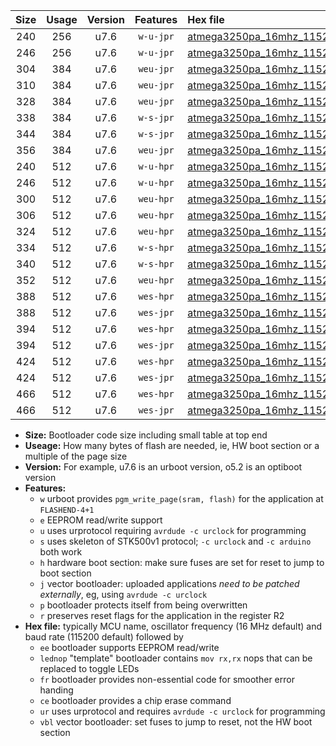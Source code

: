 |Size|Usage|Version|Features|Hex file|
|:-:|:-:|:-:|:-:|:--|
|240|256|u7.6|`w-u-jpr`|[atmega3250pa_16mhz_115200bps_ur_vbl.hex](https://raw.githubusercontent.com/stefanrueger/urboot/main/atmega3250pa_16mhz_115200bps_ur_vbl.hex)|
|246|256|u7.6|`w-u-jpr`|[atmega3250pa_16mhz_115200bps_lednop_ur_vbl.hex](https://raw.githubusercontent.com/stefanrueger/urboot/main/atmega3250pa_16mhz_115200bps_lednop_ur_vbl.hex)|
|304|384|u7.6|`weu-jpr`|[atmega3250pa_16mhz_115200bps_ee_ur_vbl.hex](https://raw.githubusercontent.com/stefanrueger/urboot/main/atmega3250pa_16mhz_115200bps_ee_ur_vbl.hex)|
|310|384|u7.6|`weu-jpr`|[atmega3250pa_16mhz_115200bps_ee_lednop_ur_vbl.hex](https://raw.githubusercontent.com/stefanrueger/urboot/main/atmega3250pa_16mhz_115200bps_ee_lednop_ur_vbl.hex)|
|328|384|u7.6|`weu-jpr`|[atmega3250pa_16mhz_115200bps_ee_lednop_fr_ur_vbl.hex](https://raw.githubusercontent.com/stefanrueger/urboot/main/atmega3250pa_16mhz_115200bps_ee_lednop_fr_ur_vbl.hex)|
|338|384|u7.6|`w-s-jpr`|[atmega3250pa_16mhz_115200bps_vbl.hex](https://raw.githubusercontent.com/stefanrueger/urboot/main/atmega3250pa_16mhz_115200bps_vbl.hex)|
|344|384|u7.6|`w-s-jpr`|[atmega3250pa_16mhz_115200bps_lednop_vbl.hex](https://raw.githubusercontent.com/stefanrueger/urboot/main/atmega3250pa_16mhz_115200bps_lednop_vbl.hex)|
|356|384|u7.6|`weu-jpr`|[atmega3250pa_16mhz_115200bps_ee_lednop_fr_ce_ur_vbl.hex](https://raw.githubusercontent.com/stefanrueger/urboot/main/atmega3250pa_16mhz_115200bps_ee_lednop_fr_ce_ur_vbl.hex)|
|240|512|u7.6|`w-u-hpr`|[atmega3250pa_16mhz_115200bps_ur.hex](https://raw.githubusercontent.com/stefanrueger/urboot/main/atmega3250pa_16mhz_115200bps_ur.hex)|
|246|512|u7.6|`w-u-hpr`|[atmega3250pa_16mhz_115200bps_lednop_ur.hex](https://raw.githubusercontent.com/stefanrueger/urboot/main/atmega3250pa_16mhz_115200bps_lednop_ur.hex)|
|300|512|u7.6|`weu-hpr`|[atmega3250pa_16mhz_115200bps_ee_ur.hex](https://raw.githubusercontent.com/stefanrueger/urboot/main/atmega3250pa_16mhz_115200bps_ee_ur.hex)|
|306|512|u7.6|`weu-hpr`|[atmega3250pa_16mhz_115200bps_ee_lednop_ur.hex](https://raw.githubusercontent.com/stefanrueger/urboot/main/atmega3250pa_16mhz_115200bps_ee_lednop_ur.hex)|
|324|512|u7.6|`weu-hpr`|[atmega3250pa_16mhz_115200bps_ee_lednop_fr_ur.hex](https://raw.githubusercontent.com/stefanrueger/urboot/main/atmega3250pa_16mhz_115200bps_ee_lednop_fr_ur.hex)|
|334|512|u7.6|`w-s-hpr`|[atmega3250pa_16mhz_115200bps.hex](https://raw.githubusercontent.com/stefanrueger/urboot/main/atmega3250pa_16mhz_115200bps.hex)|
|340|512|u7.6|`w-s-hpr`|[atmega3250pa_16mhz_115200bps_lednop.hex](https://raw.githubusercontent.com/stefanrueger/urboot/main/atmega3250pa_16mhz_115200bps_lednop.hex)|
|352|512|u7.6|`weu-hpr`|[atmega3250pa_16mhz_115200bps_ee_lednop_fr_ce_ur.hex](https://raw.githubusercontent.com/stefanrueger/urboot/main/atmega3250pa_16mhz_115200bps_ee_lednop_fr_ce_ur.hex)|
|388|512|u7.6|`wes-hpr`|[atmega3250pa_16mhz_115200bps_ee.hex](https://raw.githubusercontent.com/stefanrueger/urboot/main/atmega3250pa_16mhz_115200bps_ee.hex)|
|388|512|u7.6|`wes-jpr`|[atmega3250pa_16mhz_115200bps_ee_vbl.hex](https://raw.githubusercontent.com/stefanrueger/urboot/main/atmega3250pa_16mhz_115200bps_ee_vbl.hex)|
|394|512|u7.6|`wes-hpr`|[atmega3250pa_16mhz_115200bps_ee_lednop.hex](https://raw.githubusercontent.com/stefanrueger/urboot/main/atmega3250pa_16mhz_115200bps_ee_lednop.hex)|
|394|512|u7.6|`wes-jpr`|[atmega3250pa_16mhz_115200bps_ee_lednop_vbl.hex](https://raw.githubusercontent.com/stefanrueger/urboot/main/atmega3250pa_16mhz_115200bps_ee_lednop_vbl.hex)|
|424|512|u7.6|`wes-hpr`|[atmega3250pa_16mhz_115200bps_ee_lednop_fr.hex](https://raw.githubusercontent.com/stefanrueger/urboot/main/atmega3250pa_16mhz_115200bps_ee_lednop_fr.hex)|
|424|512|u7.6|`wes-jpr`|[atmega3250pa_16mhz_115200bps_ee_lednop_fr_vbl.hex](https://raw.githubusercontent.com/stefanrueger/urboot/main/atmega3250pa_16mhz_115200bps_ee_lednop_fr_vbl.hex)|
|466|512|u7.6|`wes-hpr`|[atmega3250pa_16mhz_115200bps_ee_lednop_fr_ce.hex](https://raw.githubusercontent.com/stefanrueger/urboot/main/atmega3250pa_16mhz_115200bps_ee_lednop_fr_ce.hex)|
|466|512|u7.6|`wes-jpr`|[atmega3250pa_16mhz_115200bps_ee_lednop_fr_ce_vbl.hex](https://raw.githubusercontent.com/stefanrueger/urboot/main/atmega3250pa_16mhz_115200bps_ee_lednop_fr_ce_vbl.hex)|

- **Size:** Bootloader code size including small table at top end
- **Useage:** How many bytes of flash are needed, ie, HW boot section or a multiple of the page size
- **Version:** For example, u7.6 is an urboot version, o5.2 is an optiboot version
- **Features:**
  + `w` urboot provides `pgm_write_page(sram, flash)` for the application at `FLASHEND-4+1`
  + `e` EEPROM read/write support
  + `u` uses urprotocol requiring `avrdude -c urclock` for programming
  + `s` uses skeleton of STK500v1 protocol; `-c urclock` and `-c arduino` both work
  + `h` hardware boot section: make sure fuses are set for reset to jump to boot section
  + `j` vector bootloader: uploaded applications *need to be patched externally*, eg, using `avrdude -c urclock`
  + `p` bootloader protects itself from being overwritten
  + `r` preserves reset flags for the application in the register R2
- **Hex file:** typically MCU name, oscillator frequency (16 MHz default) and baud rate (115200 default) followed by
  + `ee` bootloader supports EEPROM read/write
  + `lednop` "template" bootloader contains `mov rx,rx` nops that can be replaced to toggle LEDs
  + `fr` bootloader provides non-essential code for smoother error handing
  + `ce` bootloader provides a chip erase command
  + `ur` uses urprotocol and requires `avrdude -c urclock` for programming
  + `vbl` vector bootloader: set fuses to jump to reset, not the HW boot section
